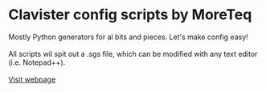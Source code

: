 # Clavister config scripts by MoreTeq
Mostly Python generators for al bits and pieces. Let's make config easy!<br />
<br />
All scripts wil spit out a .sgs file, which can be modified with any text editor (i.e. Notepad++). <br />
<br />
[Visit webpage](https://moreteq.com "MoreTeq BV")